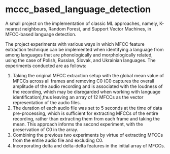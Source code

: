 # mccc_based_language_detection
A small project on the implementation of classic ML approaches, namely, K-nearest neighbours, Random Forest, and Support Vector Machines, in MFCC-based language detection.

The project experiments with various ways in which MFCC feature extraction technique can be implemented when identifying a language from among languages that are phonologically and morphologically related, using the case of Polish, Russian, Slovak, and Ukrainian languages. The experiments conducted are as follows:

1. Taking the original MFCC extraction setup with the global mean value of MFCCs across all frames and removing C0 (C0 captures the overall amplitude of the audio recording and is associated with the loudness of the recording, which may be disregarded when working with language identification),thus leaving an array of 12 MFCCs as the vector representation of the audio files.
2. The duration of each audio file was set to 5 seconds at the time of data pre-processing, which is sufficient for extracting MFCCs of the entire recording, rather than extracting them from each frame and taking the mean. This approach informs the second experiment, with the preservation of C0 in the array.
3. Combining the previous two experiments by virtue of extracting MFCCs from the entire audio file and excluding C0.
4. Incorporating delta and delta-delta features in the initial array of MFCCs.
